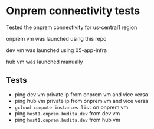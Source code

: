 # Onprem connectivity tests

Tested the onprem connectivity for us-central1 region

onprem vm was launched using this repo

dev vm was launched using 05-app-infra

hub vm was launched manually

## Tests

- ping dev vm private ip from onprem vm and vice versa
- ping hub vm private ip from onprem vm and vice versa
- ```gcloud compute instances list``` on onprem vm
- ping ```host1.onprem.budita.dev``` from dev vm
- ping ```host1.onprem.budita.dev``` from hub vm